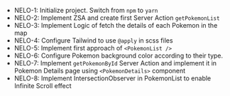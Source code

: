 - NELO-1: Initialize project. Switch from `npm` to `yarn`
- NELO-2: Implement ZSA and create first Server Action `getPokemonList`
- NELO-3: Implement Logic of fetch the details of each Pokemon in the map
- NELO-4: Configure Tailwind to use `@apply` in scss files
- NELO-5: Implement first approach of `<PokemonList />`
- NELO-6: Configure Pokemon background color according to their type.
- NELO-7: Implement `getPokemonById` Server Action and implement it in Pokemon Details page using `<PokemonDetails>` component
- NELO-8: Implement IntersectionObserver in PokemonList to enable Infinite Scroll effect
